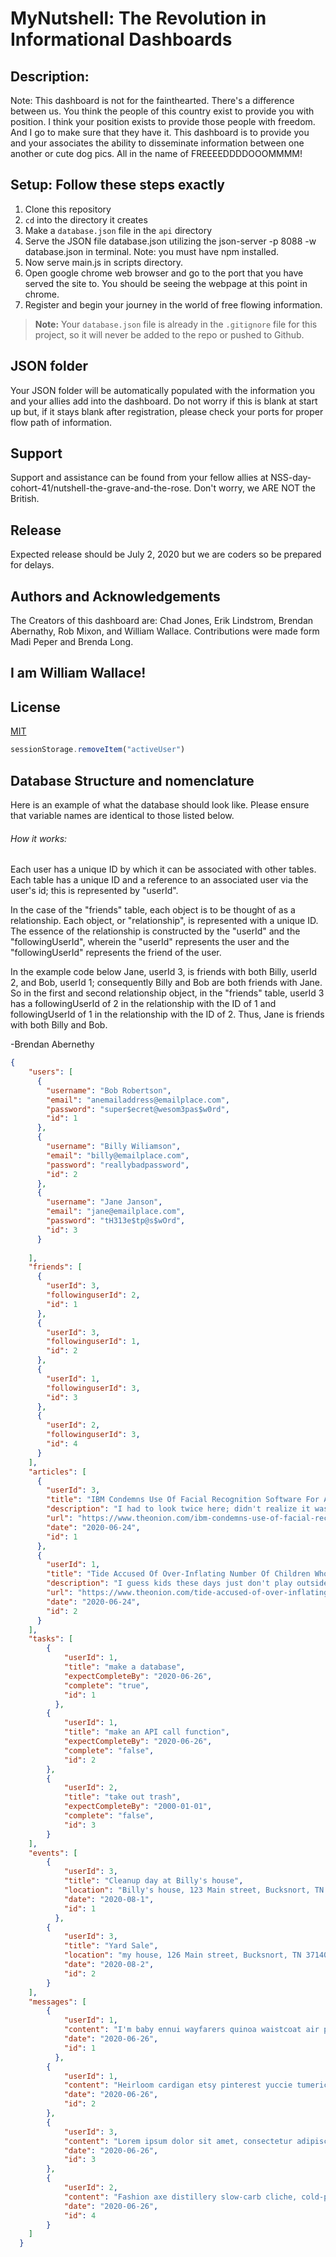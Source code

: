 
<!-- Beginning of Readme to present -->
# MyNutshell: The Revolution in Informational Dashboards

## Description: 
Note: This dashboard is not for the fainthearted. There's a difference between us. You think the people of this country exist to provide you with position. I think your position exists to provide those people with freedom. And I go to make sure that they have it. This dashboard is to provide you and your associates the ability to disseminate information between one another or cute dog pics. All in the name of FREEEEDDDDOOOMMMM! 

## Setup: Follow these steps exactly

1. Clone this repository
1. `cd` into the directory it creates
1. Make a `database.json` file in the `api` directory
1. Serve the JSON file database.json utilizing the json-server -p 8088 -w database.json in terminal. Note: you must have npm installed.
1. Now serve main.js in scripts directory. 
1. Open google chrome web browser and go to the port that you have served the site to. You should be seeing the webpage at this point in chrome. 
1. Register and begin your journey in the world of free flowing information. 


> **Note:** Your `database.json` file is already in the `.gitignore` file for this project, so it will never be added to the repo or pushed to Github.

## JSON folder
Your JSON folder will be automatically populated with the information you and your allies add into the dashboard. Do not worry if this is blank at start up but, if it stays blank after registration, please check your ports for proper flow path of information. 


## Support

Support and assistance can be found from your fellow allies at NSS-day-cohort-41/nutshell-the-grave-and-the-rose. Don't worry, we ARE NOT the British. 

## Release

Expected release should be July 2, 2020 but we are coders so be prepared for delays. 

## Authors and Acknowledgements

The Creators of this dashboard are: Chad Jones, Erik Lindstrom, Brendan Abernathy, Rob Mixon, and William Wallace. Contributions were made form Madi Peper and Brenda Long. 


## I am William Wallace!


## License
[MIT](https://choosealicense.com/licenses/mit/)

<!-- End of readme to present -->


<!-- JSON files to get us started begins-->


```js
sessionStorage.removeItem("activeUser")
```

## Database Structure and nomenclature
Here is an example of what the database should look like.  Please ensure that variable names are identical to those listed below.

###### How it works:

Each user has a unique ID by which it can be associated with other tables.
Each table has a unique ID and a reference to an associated user via the user's id; this is represented by "userId".

In the case of the "friends" table, each object is to be thought of as a relationship.  Each object, or "relationship", is represented with a unique ID.  The essence of the relationship is constructed by the "userId" and the "followingUserId", wherein the "userId" represents the user and the "followingUserId" represents the friend of the user. 

In the example code below Jane, userId 3, is friends with both Billy, userId 2, and Bob, userId 1; consequently Billy and Bob are both friends with Jane. So in the first and second relationship object, in the "friends" table, userId 3 has a followingUserId of 2 in the relationship with the ID of 1 and followingUserId of 1 in the relationship with the ID of 2. Thus, Jane is friends with both Billy and Bob.

-Brendan Abernethy

```json
{
    "users": [
      {
        "username": "Bob Robertson",
        "email": "anemailaddress@emailplace.com",
        "password": "super$ecret@wesom3pas$w0rd",
        "id": 1
      },
      {
        "username": "Billy Wiliamson",
        "email": "billy@emailplace.com",
        "password": "reallybadpassword",
        "id": 2
      },
      {
        "username": "Jane Janson",
        "email": "jane@emailplace.com",
        "password": "tH313e$tp@s$wOrd",
        "id": 3
      }
      
    ],
    "friends": [
      {
        "userId": 3,
        "followinguserId": 2,
        "id": 1
      },
      {
        "userId": 3,
        "followinguserId": 1,
        "id": 2
      },
      {
        "userId": 1,
        "followinguserId": 3,
        "id": 3
      },
      {
        "userId": 2,
        "followinguserId": 3,
        "id": 4
      }
    ],
    "articles": [
      {
        "userId": 3,
        "title": "IBM Condemns Use Of Facial Recognition Software For Anything Other Than Matching People With Their Celebrity Doppelganger",
        "description": "I had to look twice here; didn't realize it was onion at first.",
        "url": "https://www.theonion.com/ibm-condemns-use-of-facial-recognition-software-for-any-1844146414",
        "date": "2020-06-24",
        "id": 1
      },
      {
        "userId": 1,
        "title": "Tide Accused Of Over-Inflating Number Of Children Who Roll Around In Mud Puddles Before Running Into House",
        "description": "I guess kids these days just don't play outside no more",
        "url": "https://www.theonion.com/tide-accused-of-over-inflating-number-of-children-who-r-1844161395",
        "date": "2020-06-24",
        "id": 2
      }
    ],
    "tasks": [
        {
            "userId": 1,
            "title": "make a database",
            "expectCompleteBy": "2020-06-26",
            "complete": "true",
            "id": 1
          },
        {
            "userId": 1,
            "title": "make an API call function",
            "expectCompleteBy": "2020-06-26",
            "complete": "false",
            "id": 2
        },
        {
            "userId": 2,
            "title": "take out trash",
            "expectCompleteBy": "2000-01-01",
            "complete": "false",
            "id": 3
        }
    ],
    "events": [
        {
            "userId": 3,
            "title": "Cleanup day at Billy's house",
            "location": "Billy's house, 123 Main street, Bucksnort, TN 37140",
            "date": "2020-08-1",
            "id": 1
          },
        {
            "userId": 3,
            "title": "Yard Sale",
            "location": "my house, 126 Main street, Bucksnort, TN 37140",
            "date": "2020-08-2",
            "id": 2
        }
    ],
    "messages": [
        {
            "userId": 1,
            "content": "I'm baby ennui wayfarers quinoa waistcoat air plant iPhone.",
            "date": "2020-06-26",
            "id": 1
          },
        {
            "userId": 1,
            "content": "Heirloom cardigan etsy pinterest yuccie tumeric, banh mi shabby chic venmo before they sold out ugh humblebrag bicycle rights cred.",
            "date": "2020-06-26",
            "id": 2
        },
        {
            "userId": 3,
            "content": "Lorem ipsum dolor sit amet, consectetur adipiscing elit, sed do eiusmod tempor incididunt ut labore et dolore magna aliqua.",
            "date": "2020-06-26",
            "id": 3
        },
        {
            "userId": 2,
            "content": "Fashion axe distillery slow-carb cliche, cold-pressed pork belly four loko try-hard lyft.",
            "date": "2020-06-26",
            "id": 4
        }
    ]
  }
```
